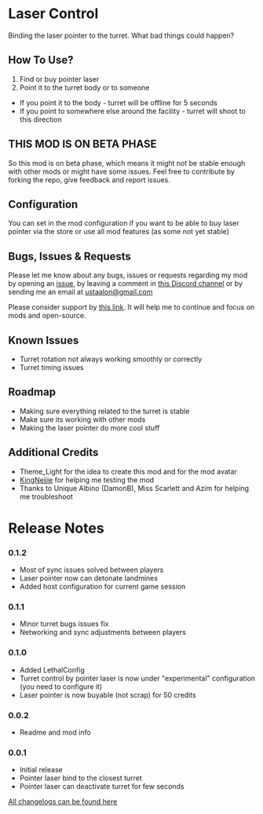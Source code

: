 # Laser Control
Binding the laser pointer to the turret. What bad things could happen?

## How To Use?
1. Find or buy pointer laser
2. Point it to the turret body or to someone

- If you point it to the body - turret will be offline for 5 seconds
- If you point to somewhere else around the facility - turret will shoot to this direction

## THIS MOD IS ON BETA PHASE
So this mod is on beta phase, which means it might not be stable enough with other mods or might have some issues. Feel free to contribute by forking the repo, give feedback and report issues. 

## Configuration
You can set in the mod configuration if you want to be able to buy laser pointer via the store or use all mod features (as some not yet stable)

## Bugs, Issues & Requests
Please let me know about any bugs, issues or requests regarding my mod by opening an [issue](https://github.com/ustaalon/LethalCompany.LaserControl/issues), by leaving a comment in [this Discord channel](https://discord.com/channels/1168655651455639582/1192080227241840640) or by sending me an email at ustaalon@gmail.com

Please consider support by [this link](https://ko-fi.com/ustaalon). It will help me to continue and focus on mods and open-source.

## Known Issues
- Turret rotation not always working smoothly or correctly 
- Turret timing issues

## Roadmap
- Making sure everything related to the turret is stable
- Make sure its working with other mods
- Making the laser pointer do more cool stuff

## Additional Credits
- Theme_Light for the idea to create this mod and for the mod avatar
- [KingNejjie](https://www.youtube.com/@KingNejjie) for helping me testing the mod
- Thanks to Unique Albino (DamonB), Miss Scarlett and Azim for helping me troubleshoot

# Release Notes
### 0.1.2
- Most of sync issues solved between players
- Laser pointer now can detonate landmines
- Added host configuration for current game session

### 0.1.1
- Minor turret bugs issues fix
- Networking and sync adjustments between players

### 0.1.0
- Added LethalConfig
- Turret control by pointer laser is now under "experimental" configuration (you need to configure it)
- Laser pointer is now buyable (not scrap) for 50 credits

### 0.0.2
- Readme and mod info

### 0.0.1
- Initial release
- Pointer laser bind to the closest turret
- Pointer laser can deactivate turret for few seconds

[All changelogs can be found here](https://github.com/ustaalon/LethalCompany.LaserControl/blob/rc/CHANGELOG.md)